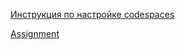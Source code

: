 [Инструкция по настройке codespaces](https://don-rumata.notion.site/Github-CodeSpaces-c86fa452164d43a698a9325a5fc0b165?pvs=4)

[Assignment](https://classroom.github.com/a/WOIisjVe)
